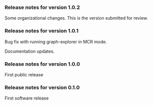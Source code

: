 ### Release notes for version 1.0.2

Some organizational changes. This is the version submitted for review.

### Release notes for version 1.0.1

Bug fix with running graph-explorer in MCR mode.

Documentation updates.

### Release notes for version 1.0.0

First public release

### Release notes for version 0.1.0

First software release 
